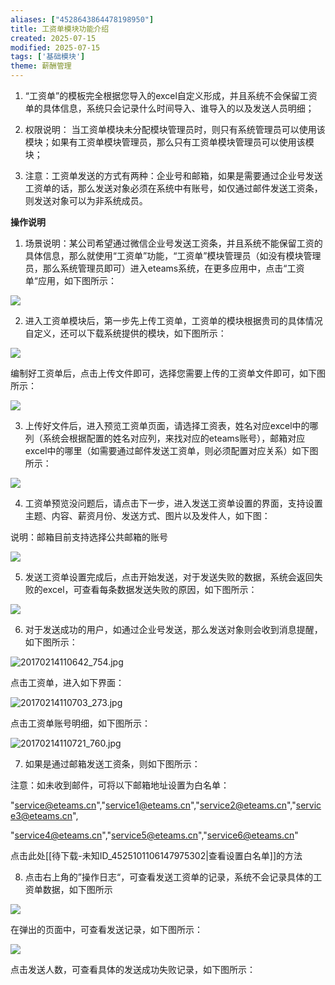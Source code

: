 ```yaml
---
aliases: ["4528643864478198950"]
title: 工资单模块功能介绍
created: 2025-07-15
modified: 2025-07-15
tags: ['基础模块']
theme: 薪酬管理
---
```


1. “工资单”的模板完全根据您导入的excel自定义形成，并且系统不会保留工资单的具体信息，系统只会记录什么时间导入、谁导入的以及发送人员明细；

2. 权限说明： 当工资单模块未分配模块管理员时，则只有系统管理员可以使用该模块；如果有工资单模块管理员，那么只有工资单模块管理员可以使用该模块；

3. 注意：工资单发送的方式有两种：企业号和邮箱，如果是需要通过企业号发送工资单的话，那么发送对象必须在系统中有账号，如仅通过邮件发送工资条，则发送对象可以为非系统成员。

**操作说明**

1. 场景说明：某公司希望通过微信企业号发送工资条，并且系统不能保留工资的具体信息，那么就使用“工资单”功能，“工资单”模块管理员（如没有模块管理员，那么系统管理员即可）进入eteams系统，在更多应用中，点击“工资单“应用，如下图所示：

![](https://myhelpdoc.oss-cn-heyuan.aliyuncs.com/mdimages/653eba0742355b0f7a78172c8bd7e34c.jpg)

2. 进入工资单模块后，第一步先上传工资单，工资单的模块根据贵司的具体情况自定义，还可以下载系统提供的模块，如下图所示：

![](https://myhelpdoc.oss-cn-heyuan.aliyuncs.com/mdimages/80f6ce8c149f2f88a646ed7e4ccb1839.jpg)

编制好工资单后，点击上传文件即可，选择您需要上传的工资单文件即可，如下图所示：

![](https://myhelpdoc.oss-cn-heyuan.aliyuncs.com/mdimages/6da60e3795818b24135f5a5593beb76d.jpg)

3. 上传好文件后，进入预览工资单页面，请选择工资表，姓名对应excel中的哪列（系统会根据配置的姓名对应列，来找对应的eteams账号），邮箱对应excel中的哪里（如需要通过邮件发送工资单，则必须配置对应关系）如下图所示：

![](https://myhelpdoc.oss-cn-heyuan.aliyuncs.com/mdimages/e71697072fd35494fda2037f0fa69540.jpg)

4. 工资单预览没问题后，请点击下一步，进入发送工资单设置的界面，支持设置主题、内容、薪资月份、发送方式、图片以及发件人，如下图：

说明：邮箱目前支持选择公共邮箱的账号

![](https://myhelpdoc.oss-cn-heyuan.aliyuncs.com/mdimages/910333be7b58c47618c42690d020d745.jpg)

5. 发送工资单设置完成后，点击开始发送，对于发送失败的数据，系统会返回失败的excel，可查看每条数据发送失败的原因，如下图所示：

![](https://myhelpdoc.oss-cn-heyuan.aliyuncs.com/mdimages/1dc1c34a32ee7c80f8c49a2b2d609f7c.jpg)

6. 对于发送成功的用户，如通过企业号发送，那么发送对象则会收到消息提醒，如下图所示：

![](2afe30045dd248bd22f3924ddda46ab5.jpg "20170214110642_754.jpg")

点击工资单，进入如下界面：

![](9efcc4426511cf7dfebaf2a8164be4d4.jpg "20170214110703_273.jpg")

点击工资单账号明细，如下图所示：

![](f55cc83cba9541e82d208092a33490d3.jpg "20170214110721_760.jpg")

7. 如果是通过邮箱发送工资条，则如下图所示：

注意：如未收到邮件，可将以下邮箱地址设置为白名单：

"service@eteams.cn","service1@eteams.cn","service2@eteams.cn","service3@eteams.cn",

"service4@eteams.cn","service5@eteams.cn","service6@eteams.cn"

点击此处[[待下载-未知ID_4525101106147975302|查看设置白名单]]的方法

8. 点击右上角的”操作日志“，可查看发送工资单的记录，系统不会记录具体的工资单数据，如下图所示

![](https://myhelpdoc.oss-cn-heyuan.aliyuncs.com/mdimages/aaf0e2e90e40e2ee16f5b300027f4a7a.jpg)

在弹出的页面中，可查看发送记录，如下图所示：

![](https://myhelpdoc.oss-cn-heyuan.aliyuncs.com/mdimages/ebbd6da48985f727a789a159c5ed4e91.jpg)

点击发送人数，可查看具体的发送成功失败记录，如下图所示：

